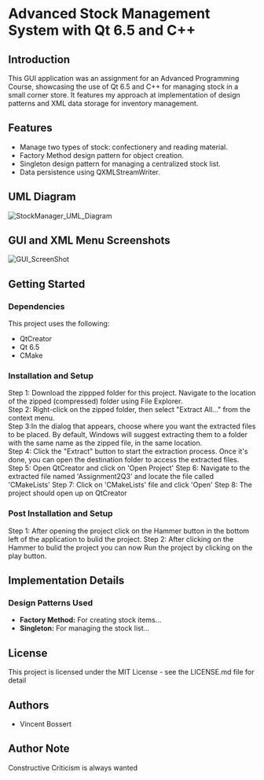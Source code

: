 
# Advanced Stock Management System with Qt 6.5 and C++

## Introduction
This GUI application was an assignment for an Advanced Programming Course, showcasing the use of Qt 6.5 and C++ for managing stock in a small corner store. It features my approach at implementation of design patterns and XML data storage for inventory management.

## Features
- Manage two types of stock: confectionery and reading material.
- Factory Method design pattern for object creation.
- Singleton design pattern for managing a centralized stock list.
- Data persistence using QXMLStreamWriter.

## UML Diagram
![StockManager_UML_Diagram](https://github.com/VinceMKB/Qt-Corner-Store-Stock-Manager/assets/155303838/0e966409-e1fd-44fe-b189-0b706be31ba7)

## GUI and XML Menu Screenshots
![GUI_ScreenShot](https://github.com/VinceMKB/Qt-Corner-Store-Stock-Manager/assets/155303838/9b527f8b-e90a-400b-a349-e62f81423ab4)

## Getting Started
### Dependencies

This project uses the following:
- QtCreator
- Qt 6.5
- CMake

### Installation and Setup

Step 1: Download the zippped folder for this project. Navigate to the location of the zipped (compressed) folder using File Explorer.  
Step 2: Right-click on the zipped folder, then select "Extract All..." from the context menu.  
Step 3:In the dialog that appears, choose where you want the extracted files to be placed. By default, Windows will suggest extracting them to a folder with the same name as the zipped file, in the same location.  
Step 4: Click the "Extract" button to start the extraction process. Once it's done, you can open the destination folder to access the extracted files.
Step 5: Open QtCreator and click on 'Open Project'
Step 6: Navigate to the extracted file named 'Assignment2Q3' and locate the file called 'CMakeLists'
Step 7: Click on 'CMakeLists' file and click 'Open'
Step 8: The project should open up on QtCreator

### Post Installation and Setup
Step 1: After opening the project click on the Hammer button in the bottom left of the application to bulid the project.
Step 2: After clicking on the Hammer to bulid the project you can now Run the project by clicking on the play button.

## Implementation Details
### Design Patterns Used
- **Factory Method:** For creating stock items...
- **Singleton:** For managing the stock list...

## License
This project is licensed under the MIT License - see the LICENSE.md file for detail

## Authors
- Vincent Bossert

## Author Note
Constructive Criticism is always wanted







